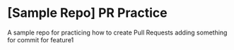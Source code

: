 # [Sample Repo] PR Practice
A sample repo for practicing how to create Pull Requests
adding something for commit for feature1
